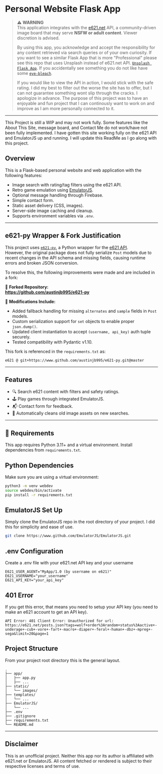 # Personal Website Flask App

> ⚠️ **WARNING**  
> This application integrates with the [e621.net](https://e621.net) API, a community-driven image board that may serve **NSFW or adult content**. Viewer discretion is advised.
>   
> By using this app, you acknowledge and accept the responsibility for any content retrieved via search queries or of your own curiosity.
> If you want to see a similar Flask App that is more "Professional" please see this repo that uses Unsplash instead of e621.net API. [`Unsplash Flask App`](https://github.com/austinjb995/Unsplash-Project).
> If you accidentally see something you do not like have some [`eye-bleach`](https://eyebleach.me/).
> 
> If you would like to view the API in action, I would stick with the safe rating. I did my best to filter out the worse the site has to offer, but I can not guarantee something wont slip through the cracks. I apologize in advance.
> The purpose of this project was to have an enjoyable and fun project that I can continously want to work on and improve as I am more personally connected to it.

---

This Project is still a WIP and may not work fully. Some features like the About This Site, message board, and Contact Me do not work/have not been fully implemented. I have gotten this site working fully on the e621 API and EmulatorJS up and running.
I will update this ReadMe as I go along with this project.

## Overview

This is a Flask-based personal website and web application with the following features:

- Image search with rating/tag filters using the e621 API.
- Retro game emulation using [EmulatorJS](https://github.com/EmulatorJS/EmulatorJS).
- Optional message handling through Firebase.
- Simple contact form.
- Static asset delivery (CSS, images).
- Server-side image caching and cleanup.
- Supports environment variables via `.env`.

---

## e621-py Wrapper & Fork Justification

This project uses [`e621-py`](https://github.com/eoan-ermine/e621-py), a Python wrapper for the [e621 API](https://e621.net/help/api).  
However, the original package does not fully serialize `Post` models due to recent changes in the API schema and missing fields, causing runtime errors and broken JSON conversion.

To resolve this, the following improvements were made and are included in a fork:

📌 **Forked Repository:**  
**https://github.com/austinjb995/e621-py**

🔧 **Modifications Include:**
- Added fallback handling for missing `alternates` and `sample` fields in `Post` models.
- Custom serialization support for `set` objects to enable proper `json.dump()`.
- Updated client instantiation to accept `(username, api_key)` auth tuple securely.
- Tested compatibility with Pydantic v1.10.

This fork is referenced in the `requirements.txt` as:

```text
e621 @ git+https://www.github.com/austinjb995/e621-py.git@master
```
---

## Features

- 🔍 Search e621 content with filters and safety ratings.
- 🕹️ Play games through integrated EmulatorJS.
- 📬 Contact form for feedback.
- 🧼 Automatically cleans old image assets on new searches.

---

## 🧱 Requirements

This app requires Python 3.11+ and a virtual environment. Install dependencies from `requirements.txt`.

## Python Dependencies

Make sure you are using a virtual environment:

```bash
python3 -m venv webdev
source webdev/bin/activate
pip install -r requirements.txt
```
## EmulatorJS Set Up

Simply clone the EmulatorJS repo in the root directory of your project. I did this for simplicity and ease of use.

```bash
git clone https://www.github.com/EmulatorJS/EmulatorJS.git
```

## .env Configuration

Create a .env file with your e621.net API key and your username

```.env file contents
E621_USER_AGENT="MyApp/1.0 (by username on e621)"
E621_USERNAME="your_username"
E621_API_KEY="your_api_key"
```

## 401 Error

If you get this error, that means you need to setup your API key (you need to make an e621 account to get an API key).

```error
API Error: 401 Client Error: Unauthorized for url: https://e621.net/posts.json?tags=wolf+order%3Arandom+status%3Aactive+-underage+-cub+-vore+-fart+-macro+-diaper+-feral+-human+-dbz+-mpreg+-sega&limit=20&page=1
```

## Project Structure

From your project root directory this is the general layout. 

```text
.
├── app/
│   ├── app.py
│   ├── ...
├── static/
│   └── images/
├── templates/
│   └── ...
├── EmulatorJS/
│   └── ...
├── .env
├── .gitignore
├── requirements.txt
└── README.md
```
___

## Disclaimer

This is an unofficial project. Neither this app nor its author is affiliated with e621.net or EmulatorJS. All content fetched or rendered is subject to their respective licenses and terms of use.
